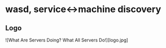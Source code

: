 wasd, service<->machine discovery
=================================

Logo
----

![What Are Servers Doing? What All Servers Do!][logo.jpg]
